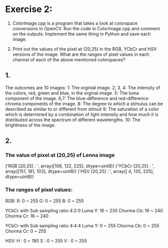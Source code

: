 # Exercise 2:
1. ColorImage.cpp is a program that takes a look at colorspace conversions in
OpenCV. Run the code in ColorImage.cpp and comment on the outputs.
Implement the same thing in Python and save each image.

2. Print out the values of the pixel at (20,25) in the RGB, YCbCr and HSV
versions of the image. What are the ranges of pixel values in each channel
of each of the above mentioned colorspaces?


## 1.
The outcomes are 10 images:
1: The orginial image.
2, 3, 4: The intensity of the colors, red, green and blue, in the orginal image.
5: The luma component of the image.
6,7: The blue-difference and red-difference chroma components of the image.
8: The degree to which a stimulus can be described as similar to or different from stimuli
9: The saturation of a color which is determined by a combination of light intensity and how much it is distributed across the spectrum of different wavelengths. 
10: The brightness of the image.


## 2.
### The value of pixel at (20,25) of Lenna image

('RGB [20,25] : ', array([106, 122, 225], dtype=uint8))
('YCbCr [20,25] : ', array([151, 181, 103], dtype=uint8))
('HSV [20,25] : ', array([  4, 135, 225], dtype=uint8))


### The ranges of pixel values:

RGB: 
R: 0 ~ 255
G: 0 ~ 255
B: 0 ~ 255

YCbCr with Sub sampling ratio 4:2:0
Luma Y: 16 ~ 235
Chorma Cb: 16 ~ 240
Chorma Cr: 16 ~ 240

YCbCr with Sub sampling ratio 4:4:4
Luma Y: 0 ~ 255
Chorma Cb: 0 ~ 255
Chorma Cr: 0 ~ 255

HSV:
H : 0 ~ 180
S : 0 ~ 255
V : 0 ~ 255
